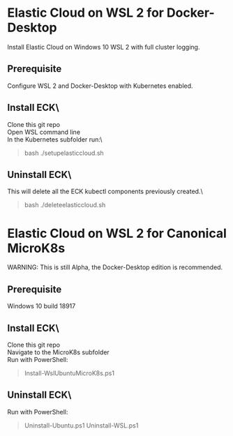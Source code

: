 # Elastic Cloud on WSL 2 for Docker-Desktop
Install Elastic Cloud on Windows 10 WSL 2 with full cluster logging.

## Prerequisite
Configure WSL 2 and Docker-Desktop with Kubernetes enabled.

## Install ECK\
Clone this git repo\
Open WSL command line\
In the Kubernetes subfolder run:\
> bash ./setupelasticcloud.sh  

## Uninstall ECK\
This will delete all the ECK kubectl components previously created.\
> bash ./deleteelasticcloud.sh  


# Elastic Cloud on WSL 2 for Canonical MicroK8s
WARNING: This is still Alpha, the Docker-Desktop edition is recommended.

## Prerequisite
Windows 10 build 18917

## Install ECK\
Clone this git repo\
Navigate to the MicroK8s subfolder\
Run with PowerShell: 
> Install-WslUbuntuMicroK8s.ps1 


## Uninstall ECK\
Run with PowerShell: 
> Uninstall-Ubuntu.ps1
> Uninstall-WSL.ps1
